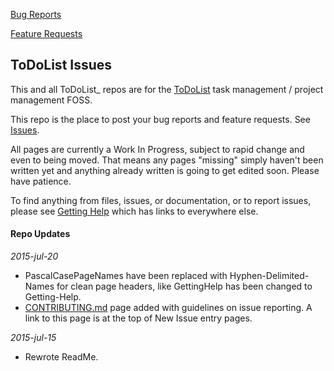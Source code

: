 [Bug Reports](https://github.com/abstractspoon/ToDoList_Issues/issues?utf8=%E2%9C%93&q=is%3Aissue+is%3Aopen+label%3Abug)

[Feature Requests](https://github.com/abstractspoon/ToDoList_Issues/issues?utf8=%E2%9C%93&q=is%3Aissue+is%3Aopen+label%3A%22Feature+Request%22)

## ToDoList Issues
 
This and all ToDoList_ repos are for the [ToDoList](http://www.codeproject.com/Articles/5371/ToDoList) task management / project management FOSS.

This repo is the place to post your bug reports and feature requests. See [Issues](../../issues).

All pages are currently a Work In Progress, subject to rapid change and even to being moved.
That means any pages "missing" simply haven't been written yet and anything already written is going to get edited soon. Please have patience.

To find anything from files, issues, or documentation, or to report issues, please see [Getting Help](../../../ToDoList_Wiki/wiki/Getting-Help) which has links to everywhere else.

#### Repo Updates

*2015-jul-20*
- PascalCasePageNames have been replaced with Hyphen-Delimited-Names for clean page headers, like GettingHelp has been changed to Getting-Help.
- [CONTRIBUTING.md](./CONTRIBUTING.md) page added with guidelines on issue reporting. A link to this page is at the top of New Issue entry pages.

*2015-jul-15*
- Rewrote ReadMe.
